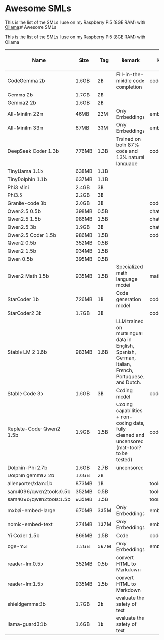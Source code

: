 # Awesome SMLs

This is the list of the SMLs I use on my Raspberry Pi5 (8GB RAM) with [Ollama](https://ollama.com/):# Awesome SMLs

This is the list of the SMLs I use on my Raspberry Pi5 (8GB RAM) with Ollama

| Name | Size | Tag | Remark | Kind | URL | Good on Pi5 | Usable on Pi5 |
| --- | --- | --- | --- | --- | --- | --- | --- |
| CodeGemma 2b | 1.6GB | 2B | Fill-in-the-middle code completion | code | [Link](https://ollama.com/library/codegemma:2b) | ❌ | ✅ |
| Gemma 2b | 1.7GB | 2B |  |  | [Link](https://ollama.com/library/gemma:2b) | ❌ | ✅ |
| Gemma2 2b | 1.6GB | 2B |  |  | [Link](https://ollama.com/library/gemma2:2b) | ❌ | ✅ |
| All-Minilm 22m | 46MB | 22M | Only Embeddings | embedding | [Link](https://ollama.com/library/all-minilm:22m) | ✅ | ✅ |
| All-Minilm 33m | 67MB | 33M | Only Embeddings | embedding | [Link](https://ollama.com/library/all-minilm:33m) | ✅ | ✅ |
| DeepSeek Coder 1.3b | 776MB | 1.3B | Trained on both 87% code and 13% natural language | code | [Link](https://ollama.com/library/deepseek-coder) | ✅ | ✅ |
| TinyLlama 1.1b | 638MB | 1.1B |  |  | [Link](https://ollama.com/library/tinyllama) | ✅ | ✅ |
| TinyDolphin 1.1b | 637MB | 1.1B |  |  | [Link](https://ollama.com/library/tinydolphin) | ✅ | ✅ |
| Phi3 Mini | 2.4GB | 3B |  |  | [Link](https://ollama.com/library/phi3:mini) | ❌ | ✅ |
| Phi3.5 | 2.2GB | 3B |  |  | [Link](https://ollama.com/library/phi3.5) | ❌ | ✅ |
| Granite-code 3b | 2.0GB | 3B |  | code | [Link](https://ollama.com/library/granite-code) | ❌ | ✅ |
| Qwen2.5 0.5b | 398MB | 0.5B |  | chat, tools | [Link](https://ollama.com/library/qwen2.5:0.5b) | ✅ | ✅ |
| Qwen2.5 1.5b | 986MB | 1.5B |  | chat, tools | [Link](https://ollama.com/library/qwen2.5:1.5b) | ❌ | ✅ |
| Qwen2.5 3b | 1.9GB | 3B |  | chat, tools | [Link](https://ollama.com/library/qwen2.5:3b) | ❌ | ✅ |
| Qwen2.5 Coder 1.5b | 986MB | 1.5B |  | code, tools | [Link](https://ollama.com/library/qwen2.5-coder:1.5b) | ❌ | ✅ |
| Qwen2 0.5b | 352MB | 0.5B |  |  | [Link](https://ollama.com/library/qwen2:0.5b) | ✅ | ✅ |
| Qwen2 1.5b | 934MB | 1.5B |  |  | [Link](https://ollama.com/library/qwen2:1.5b) | ❌ | ✅ |
| Qwen 0.5b | 395MB | 0.5B |  |  | [Link](https://ollama.com/library/qwen:0.5b) | ✅ | ✅ |
| Qwen2 Math 1.5b | 935MB | 1.5B | Specialized math language model | math | [Link](https://ollama.com/library/qwen2-math:1.5b) | ❌ | ✅ |
| StarCoder 1b | 726MB | 1B | Code generation model | code | [Link](https://ollama.com/library/starcoder:1b) | ✅ | ✅ |
| StarCoder2 3b | 1.7GB | 3B |  | code | [Link](https://ollama.com/library/starcoder2:3b) | ❌ | ✅ |
| Stable LM 2 1.6b | 983MB | 1.6B | LLM trained on multilingual data in English, Spanish, German, Italian, French, Portuguese, and Dutch. |  | [Link](https://ollama.com/library/stablelm2) | ✅ | ✅ |
| Stable Code 3b | 1.6GB | 3B | Coding model | code | [Link](https://ollama.com/library/stable-code:3b) | ❌ | ✅ |
| Replete-Coder Qwen2 1.5b | 1.9GB | 1.5B | Coding capabilities + non-coding data, fully cleaned and uncensored (mat+tool? to be tested) | code | [Link](https://ollama.com/rouge/replete-coder-qwen2-1.5b:Q8) | ✅ | ✅ |
| Dolphin-Phi 2.7b | 1.6GB | 2.7B | uncensored |  | [Link](https://ollama.com/library/dolphin-phi:2.7b) | ❌ | ✅ |
| Dolphin gemma2 2b | 1.6GB | 2B |  |  | [Link](https://ollama.com/CognitiveComputations/dolphin-gemma2:2b) | ❌ | ✅ |
| allenporter/xlam:1b | 873MB | 1B |  | tools | [Link](https://ollama.com/allenporter/xlam:1b) | ❌ | ✅ |
| sam4096/qwen2tools:0.5b | 352MB | 0.5B |  | tools | [Link](https://ollama.com/sam4096/qwen2tools:0.5b) | ✅ | ✅ |
| sam4096/qwen2tools:1.5b | 935MB | 1.5B |  | tools | [Link](https://ollama.com/sam4096/qwen2tools:1.5b) | ❌ | ✅ |
| mxbai-embed-large | 670MB | 335M | Only Embeddings | embedding | [Link](https://ollama.com/library/mxbai-embed-large:335m) | ✅ | ✅ |
| nomic-embed-text | 274MB | 137M | Only Embeddings | embedding | [Link](https://ollama.com/library/nomic-embed-text:v1.5) | ✅ | ✅ |
| Yi Coder 1.5b | 866MB | 1.5B | Code | code | [Link](https://ollama.com/library/yi-coder:1.5b) | ❌ | ✅ |
| bge-m3 | 1.2GB | 567M | Only Embeddings | embedding | [Link](https://ollama.com/library/bge-m3) | ❌ | ✅ |
| reader-lm:0.5b | 352MB | 0.5b | convert HTML to Markdown |  | [Link](https://ollama.com/library/reader-lm:0.5b) | ✅ | ✅ |
| reader-lm:1.5b | 935MB | 1.5b | convert HTML to Markdown |  | [Link](https://ollama.com/library/reader-lm:1.5b) | ✅ | ✅ |
| shieldgemma:2b | 1.7GB | 2b | evaluate the safety of text |  | [Link](https://ollama.com/library/shieldgemma:2b) | ❌ | ✅ |
| llama-guard3:1b | 1.6GB | 1b | evaluate the safety of text |  | [Link](https://ollama.com/library/llama-guard3:1b) | ❌ | ✅ |
